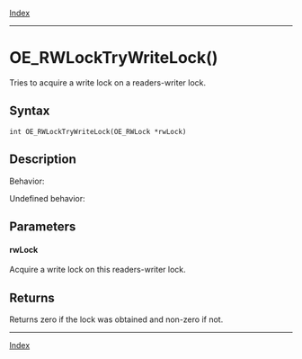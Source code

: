 [Index](index.md)

---
# OE_RWLockTryWriteLock()

Tries to acquire a write lock on a readers-writer lock.

## Syntax

    int OE_RWLockTryWriteLock(OE_RWLock *rwLock)
## Description 

Behavior:

Undefined behavior:



## Parameters

#### rwLock

Acquire a write lock on this readers-writer lock.

## Returns

Returns zero if the lock was obtained and non-zero if not.

---
[Index](index.md)

